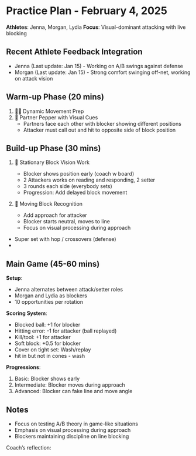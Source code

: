 # Practice Plan - February 4, 2025

**Athletes**: Jenna, Morgan, Lydia
**Focus**: Visual-dominant attacking with live blocking

## Recent Athlete Feedback Integration
- Jenna (Last update: Jan 15) - Working on A/B swings against defense
- Morgan (Last update: Jan 15) - Strong comfort swinging off-net, working on attack vision

## Warm-up Phase (20 mins)
1. 🏃‍♀️ Dynamic Movement Prep
2. 🎯 Partner Pepper with Visual Cues
   - Partners face each other with blocker showing different positions
   - Attacker must call out and hit to opposite side of block position
   
## Build-up Phase (30 mins)
1. 🔄 Stationary Block Vision Work
   - Blocker shows position early (coach w board)
   - 2 Attackers works on reading and responding, 2 setter 
   - 3 rounds each side (everybody sets)
   - Progression: Add delayed block movement

2. 🏐 Moving Block Recognition
   - Add approach for attacker
   - Blocker starts neutral, moves to line
   - Focus on visual processing during approach


- Super set with hop / crossovers (defense)
- 

## Main Game (45-60 mins)
**Setup**: 
- Jenna alternates between attack/setter roles
- Morgan and Lydia as blockers
- 10 opportunities per rotation

**Scoring System**:
- Blocked ball: +1 for blocker
- Hitting error: -1 for attacker (ball replayed)
- Kill/tool: +1 for attacker
- Soft block: +0.5 for blocker
- Cover on tight set: Wash/replay
- hit in but not in cones - wash 

**Progressions**:
1. Basic: Blocker shows early
2. Intermediate: Blocker moves during approach
3. Advanced: Blocker can fake line and move angle

## Notes
- Focus on testing A/B theory in game-like situations
- Emphasis on visual processing during approach
- Blockers maintaining discipline on line blocking

Coach’s reflection:
